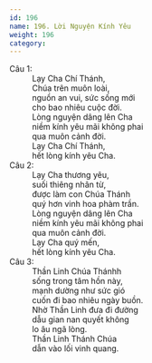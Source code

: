 ```yaml
---
id: 196
name: 196. Lời Nguyện Kính Yêu
weight: 196
category: 
---
```

<dl><dt>Câu 1:</dt><dd data-verse="1">Lạy Cha Chí Thánh, <br/>Chúa trên muôn loài, <br/>nguồn an vui, sức sống mới <br/>cho bao nhiêu cuộc đời. <br/>Lòng nguyện dâng lên Cha <br/>niềm kính yêu mãi không phai <br/>qua muôn cảnh đời. <br/>Lạy Cha Chí Thánh, <br/>hết lòng kính yêu Cha. </dd><dt>Câu 2:</dt><dd data-verse="2">Lạy Cha thương yêu, <br/>suối thiêng nhân từ, <br/>được làm con Chúa Thánh <br/>quý hơn vinh hoa phàm trần. <br/>Lòng nguyện dâng lên Cha <br/>niềm kính yêu mãi không phai <br/>qua muôn cảnh đời. <br/>Lạy Cha quý mến, <br/>hết lòng kính yêu Cha. </dd><dt>Câu 3:</dt><dd data-verse="3">Thần Linh Chúa Thánhh <br/>sống trong tâm hồn này, <br/>mạnh dường như sức gió <br/>cuốn đi bao nhiêu ngày buồn. <br/>Nhờ Thần Linh đưa đi đường <br/>dẫu gian nan quyết không <br/>lo âu ngã lòng. <br/>Thần Linh Thánh Chúa <br/>dẫn vào lối vinh quang. </dd></dl>
